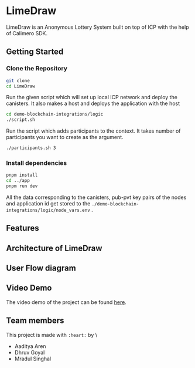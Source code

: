 # **LimeDraw**

LimeDraw is an Anonymous Lottery System built on top of ICP with the help of Calimero SDK.

## **Getting Started**

### **Clone the Repository**
```bash title="Terminal"
git clone 
cd LimeDraw
```
Run the given script which will set up local ICP network and deploy the canisters. It also makes a host and deploys the application with the host
```bash title="Terminal"
cd demo-blockchain-integrations/logic
./script.sh
```
Run the script which adds participants to the context. It takes number of participants you want to create as the argument.
```bash title="Terminal"
./participants.sh 3
```

### **Install dependencies**
```bash title="Terminal"
pnpm install
cd ../app
pnpm run dev
```

All the data corresponding to the canisters, pub-pvt key pairs of the nodes and application id get stored to the `./demo-blockchain-integrations/logic/node_vars.env` .

## **Features**

## **Architecture of LimeDraw**

## **User Flow diagram**

## **Video Demo**
The video demo of the project can be found [here]().

## **Team members**
This project is made with `:heart:` by \
- Aaditya Aren
- Dhruv Goyal
- Mradul Singhal